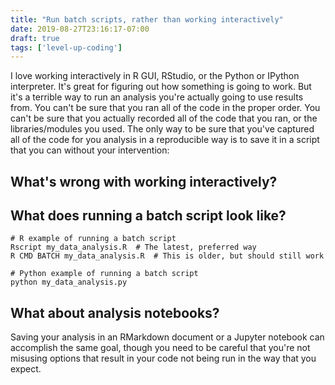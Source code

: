 ```yaml
---
title: "Run batch scripts, rather than working interactively"
date: 2019-08-27T23:16:17-07:00
draft: true
tags: ['level-up-coding']
---
```




I love working interactively in R GUI, RStudio, or the Python or IPython interpreter. It's great for figuring out how something is going to work. But it's a terrible way to run an analysis you're actually going to use results from. You can't be sure that you ran all of the code in the proper order. You can't be sure that you actually recorded all of the code that you ran, or the libraries/modules you used. The only way to be sure that you've captured all of the code for you analysis in a reproducible way is to save it in a script that you can without your intervention:

## What's wrong with working interactively?


## What does running a batch script look like?

```
# R example of running a batch script
Rscript my_data_analysis.R  # The latest, preferred way
R CMD BATCH my_data_analysis.R  # This is older, but should still work

# Python example of running a batch script
python my_data_analysis.py
```

## What about analysis notebooks?

Saving your analysis in an RMarkdown document or a Jupyter notebook can accomplish the same goal, though you need to be careful that you're not misusing options that result in your code not being run in the way that you expect.
